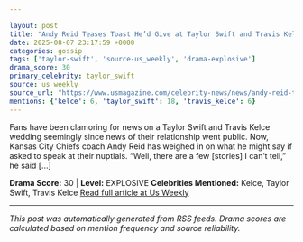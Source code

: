 ```yaml
---

layout: post
title: "Andy Reid Teases Toast He’d Give at Taylor Swift and Travis Kelce's Wedding"
date: 2025-08-07 23:17:59 +0000
categories: gossip
tags: ['taylor-swift', 'source-us_weekly', 'drama-explosive']
drama_score: 30
primary_celebrity: taylor_swift
source: us_weekly
source_url: "https://www.usmagazine.com/celebrity-news/news/andy-reid-teases-toast-for-taylor-swift-and-travis-kelces-wedding/"
mentions: {'kelce': 6, 'taylor_swift': 18, 'travis_kelce': 6}
---
```


Fans have been clamoring for news on a Taylor Swift and Travis Kelce wedding seemingly since news of their relationship went public. Now, Kansas City Chiefs coach Andy Reid has weighed in on what he might say if asked to speak at their nuptials. “Well, there are a few [stories] I can’t tell,” he said […]

**Drama Score:** 30 | **Level:** EXPLOSIVE **Celebrities Mentioned:** Kelce, Taylor Swift, Travis Kelce [Read full article at Us Weekly](https://www.usmagazine.com/celebrity-news/news/andy-reid-teases-toast-for-taylor-swift-and-travis-kelces-wedding/)

---

*This post was automatically generated from RSS feeds. Drama scores are calculated based on mention frequency and source reliability.*